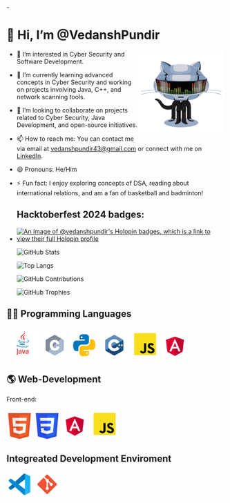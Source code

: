 -<h1>👋 Hi, I’m @VedanshPundir</h1><img align="right" src="images/hello.gif" width="200"/>
- 👀 I’m interested in Cyber Security and Software Development.
- 🌱 I’m currently learning advanced concepts in Cyber Security and working on projects involving Java, C++, and network scanning tools.
- 💞️ I’m looking to collaborate on projects related to Cyber Security, Java Development, and open-source initiatives.
- 📫 How to reach me: You can contact me via email at vedanshpundir43@gmail.com or connect with me on [LinkedIn](https://www.linkedin.com/in/vedansh-pundir-03129524a/).
- 😄 Pronouns: He/Him
- ⚡ Fun fact: I enjoy exploring concepts of DSA, reading about international relations, and am a fan of basketball and badminton!
  <h2>Hacktoberfest 2024 badges:</h2>
- [![An image of @vedanshpundir's Holopin badges, which is a link to view their full Holopin profile](https://holopin.me/vedanshpundir)](https://holopin.io/@vedanshpundir)

     ![GitHub Stats](https://github-readme-stats.vercel.app/api?username=VedanshPundir&show_icons=true)

     ![Top Langs](https://github-readme-stats.vercel.app/api/top-langs/?username=VedanshPundir)

     ![GitHub Contributions](https://github-readme-streak-stats.herokuapp.com/?user=VedanshPundir)

     ![GitHub Trophies](https://github-profile-trophy.vercel.app/?username=VedanshPundir&row=1&column=6)


## 🧑‍💻 Programming Languages

<p align="left">
  <img src="images/java.svg" alt="Java" width="75" height="75"/>
<img src="images/c.svg" alt="C" width="65" height="65"/>
<img src="images/python.svg" alt="Java" width="65" height="65"/>
<img src="images/c++ (1).svg" alt="C++" width="65" height="65"/>
<img src="images/javascript.svg" alt="Java" width="70" height="70"/>
<img src="images/angular.svg" alt="Java" width="60" height="60"/>
</p>

## 🌎 Web-Development
Front-end:
<p align="left">
<img src="images/html5.svg" alt="Java" width="60" height="60"/>
<img src="images/css3.svg" alt="Java" width="60" height="60"/>
<img src="images/angular.svg" alt="Java" width="60" height="60"/>
<img src="images/javascript.svg" alt="Java" width="70" height="70"/>
</p>

## Integreated Development Enviroment
<p align="left">
<img src="images/vscode.svg" alt="Java" width="60" height="60"/>
<img src="images/git.svg" alt="Java" width="60" height="60"/>
</p>








<!---
VedanshPundir/VedanshPundir is a ✨ special ✨ repository because its `README.md` (this file) appears on your GitHub profile.
You can click the Preview link to take a look at your changes.
--->
